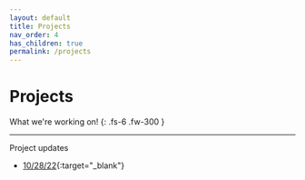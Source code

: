 ```yaml
---
layout: default
title: Projects
nav_order: 4
has_children: true
permalink: /projects
---
```


# Projects

What we're working on!
{: .fs-6 .fw-300 }

---

Project updates
- [10/28/22](https://washington.zoom.us/rec/share/kHGphXDRTQkcZwiN835WzQQdKzhPM7WyWcNHoI31zjNXaQBXGt3cCVfreUnXsLhl.r8nIYdY92hpqYnxU){:target="_blank"}
